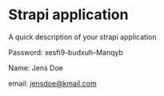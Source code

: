 # Strapi application

A quick description of your strapi application

Password:
xesfi9-budxuh-Manqyb

Name:
Jens Doe

email:
jensdoe@kmail.com
